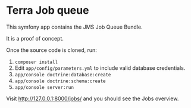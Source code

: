 Terra Job queue
===============

This symfony app contains the JMS Job Queue Bundle.

It is a proof of concept.

Once the source code is cloned, run:


1. `composer install`
2. Edit `app/config/parameters.yml` to include valid database credentials.
3. `app/console doctrine:database:create`
4. `app/console doctrine:schema:create`
5. `app/console server:run`

Visit http://127.0.0.1:8000/jobs/ and you should see the Jobs overview.

